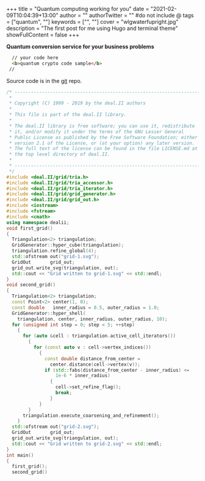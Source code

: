 +++
title = "Quantum computing working for you"
date = "2021-02-09T10:04:39+13:00"
author = ""
authorTwitter = "" #do not include @
tags = ["quantum", ""]
keywords = ["", ""]
cover = "wlgwaterfupright.jpg"
description = "The first post for me using Hugo and terminal theme"
showFullContent = false
+++

**Quantum conversion service for your business problems**

```html
  // your code here
  <b>quantum crypto code sample</b>
 //
```

Source code is in the [git](http://localhost:3000/irdutfie) repo.


```cpp
/* ---------------------------------------------------------------------
 *
 * Copyright (C) 1999 - 2019 by the deal.II authors
 *
 * This file is part of the deal.II library.
 *
 * The deal.II library is free software; you can use it, redistribute
 * it, and/or modify it under the terms of the GNU Lesser General
 * Public License as published by the Free Software Foundation; either
 * version 2.1 of the License, or (at your option) any later version.
 * The full text of the license can be found in the file LICENSE.md at
 * the top level directory of deal.II.
 *
 * ---------------------------------------------------------------------
 */
#include <deal.II/grid/tria.h>
#include <deal.II/grid/tria_accessor.h>
#include <deal.II/grid/tria_iterator.h>
#include <deal.II/grid/grid_generator.h>
#include <deal.II/grid/grid_out.h>
#include <iostream>
#include <fstream>
#include <cmath>
using namespace dealii;
void first_grid()
{
  Triangulation<2> triangulation;
  GridGenerator::hyper_cube(triangulation);
  triangulation.refine_global(4);
  std::ofstream out("grid-1.svg");
  GridOut       grid_out;
  grid_out.write_svg(triangulation, out);
  std::cout << "Grid written to grid-1.svg" << std::endl;
}
void second_grid()
{
  Triangulation<2> triangulation;
  const Point<2> center(1, 0);
  const double   inner_radius = 0.5, outer_radius = 1.0;
  GridGenerator::hyper_shell(
    triangulation, center, inner_radius, outer_radius, 10);
  for (unsigned int step = 0; step < 5; ++step)
    {
      for (auto &cell : triangulation.active_cell_iterators())
        {
          for (const auto v : cell->vertex_indices())
            {
              const double distance_from_center =
                center.distance(cell->vertex(v));
              if (std::fabs(distance_from_center - inner_radius) <=
                  1e-6 * inner_radius)
                {
                  cell->set_refine_flag();
                  break;
                }
            }
        }
      triangulation.execute_coarsening_and_refinement();
    }
  std::ofstream out("grid-2.svg");
  GridOut       grid_out;
  grid_out.write_svg(triangulation, out);
  std::cout << "Grid written to grid-2.svg" << std::endl;
}
int main()
{
  first_grid();
  second_grid()
```

